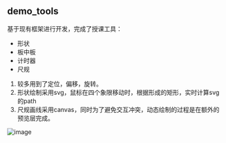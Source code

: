 ## demo_tools
基于现有框架进行开发，完成了授课工具：
- 形状
- 板中板
- 计时器
- 尺规

1. 较多用到了定位，偏移，旋转。  
2. 形状绘制采用svg，鼠标在四个象限移动时，根据形成的矩形，实时计算svg的path  
3. 尺规画线采用canvas，同时为了避免交互冲突，动态绘制的过程是在额外的预览层完成。  

![image](./gif/demo_tool.gif)